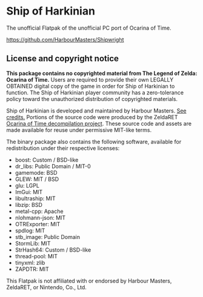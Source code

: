 # Ship of Harkinian

The unofficial Flatpak of the unofficial PC port of Ocarina of Time.

https://github.com/HarbourMasters/Shipwright

## License and copyright notice

**This package contains no copyrighted material from The Legend of Zelda: Ocarina of Time.**
Users are required to provide their own LEGALLY OBTAINED digital copy of the
game in order for Ship of Harkinian to function. The Ship of Harkinian player
community has a zero-tolerance policy toward the unauthorized distribution of
copyrighted materials.

Ship of Harkinian is developed and maintained by Harbour Masters. [See credits.][2]
Portions of the source code were produced by the ZeldaRET [Ocarina of Time decompilation project][3].
These source code and assets are made available for reuse under permissive
MIT-like terms.

[2]: https://github.com/HarbourMasters/Shipwright/blob/8.0.5/docs/CREDITS.md
[3]: https://github.com/zeldaret/oot

The binary package also contains the following software, available for
redistribution under their respective licenses:

  - boost: Custom / BSD-like
  - dr_libs: Public Domain / MIT-0
  - gamemode: BSD
  - GLEW: MIT / BSD
  - glu: LGPL
  - ImGui: MIT
  - libultraship: MIT
  - libzip: BSD
  - metal-cpp: Apache
  - nlohmann-json: MIT
  - OTRExporter: MIT
  - spdlog: MIT
  - stb_image: Public Domain
  - StormLib: MIT
  - StrHash64: Custom / BSD-like
  - thread-pool: MIT
  - tinyxml: zlib
  - ZAPDTR: MIT

This Flatpak is not affiliated with or endorsed by Harbour Masters, ZeldaRET,
or Nintendo, Co., Ltd.
